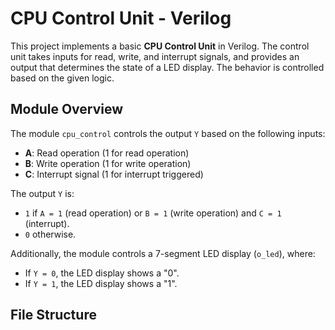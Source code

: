 # CPU Control Unit - Verilog

This project implements a basic **CPU Control Unit** in Verilog. The control unit takes inputs for read, write, and interrupt signals, and provides an output that determines the state of a LED display. The behavior is controlled based on the given logic.

## Module Overview

The module `cpu_control` controls the output `Y` based on the following inputs:
- **A**: Read operation (1 for read operation)
- **B**: Write operation (1 for write operation)
- **C**: Interrupt signal (1 for interrupt triggered)

The output `Y` is:
- `1` if `A = 1` (read operation) or `B = 1` (write operation) and `C = 1` (interrupt).
- `0` otherwise.

Additionally, the module controls a 7-segment LED display (`o_led`), where:
- If `Y = 0`, the LED display shows a "0".
- If `Y = 1`, the LED display shows a "1".

## File Structure

